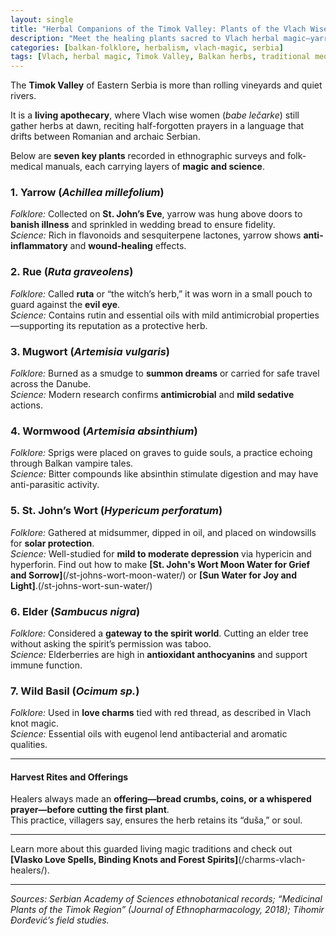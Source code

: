 ```yaml
---
layout: single
title: "Herbal Companions of the Timok Valley: Plants of the Vlach Wise Women"
description: "Meet the healing plants sacred to Vlach herbal magic—yarrow, rue, mugwort, and more—blending authentic folklore with modern phytochemistry."
categories: [balkan-folklore, herbalism, vlach-magic, serbia]
tags: [Vlach, herbal magic, Timok Valley, Balkan herbs, traditional medicine]
---
```


The **Timok Valley** of Eastern Serbia is more than rolling vineyards and quiet rivers.  

It is a **living apothecary**, where Vlach wise women (*babe lečarke*) still gather herbs at dawn, reciting half-forgotten prayers in a language that drifts between Romanian and archaic Serbian.

Below are **seven key plants** recorded in ethnographic surveys and folk-medical manuals, each carrying layers of **magic and science**.

### 1. Yarrow (*Achillea millefolium*)
*Folklore:* Collected on **St. John’s Eve**, yarrow was hung above doors to **banish illness** and sprinkled in wedding bread to ensure fidelity.  
*Science:* Rich in flavonoids and sesquiterpene lactones, yarrow shows **anti-inflammatory** and **wound-healing** effects.

### 2. Rue (*Ruta graveolens*)
*Folklore:* Called **ruta** or “the witch’s herb,” it was worn in a small pouch to guard against the **evil eye**.  
*Science:* Contains rutin and essential oils with mild antimicrobial properties—supporting its reputation as a protective herb.

### 3. Mugwort (*Artemisia vulgaris*)
*Folklore:* Burned as a smudge to **summon dreams** or carried for safe travel across the Danube.  
*Science:* Modern research confirms **antimicrobial** and **mild sedative** actions.

### 4. Wormwood (*Artemisia absinthium*)
*Folklore:* Sprigs were placed on graves to guide souls, a practice echoing through Balkan vampire tales.  
*Science:* Bitter compounds like absinthin stimulate digestion and may have anti-parasitic activity.

### 5. St. John’s Wort (*Hypericum perforatum*)
*Folklore:* Gathered at midsummer, dipped in oil, and placed on windowsills for **solar protection**.  
*Science:* Well-studied for **mild to moderate depression** via hypericin and hyperforin.
Find out how to make **[St. John's Wort Moon Water for Grief and Sorrow]**(/st-johns-wort-moon-water/) or **[Sun Water for Joy and Light]**.(/st-johns-wort-sun-water/)

### 6. Elder (*Sambucus nigra*)
*Folklore:* Considered a **gateway to the spirit world**. Cutting an elder tree without asking the spirit’s permission was taboo.  
*Science:* Elderberries are high in **antioxidant anthocyanins** and support immune function.

### 7. Wild Basil (*Ocimum sp.*)
*Folklore:* Used in **love charms** tied with red thread, as described in Vlach knot magic.  
*Science:* Essential oils with eugenol lend antibacterial and aromatic qualities.

---

#### Harvest Rites and Offerings
Healers always made an **offering—bread crumbs, coins, or a whispered prayer—before cutting the first plant**.  
This practice, villagers say, ensures the herb retains its “duša,” or soul.

---

Learn more about this guarded living magic traditions and check out **[Vlasko Love Spells, Binding Knots and Forest Spirits]**(/charms-vlach-healers/).

---

*Sources: Serbian Academy of Sciences ethnobotanical records; “Medicinal Plants of the Timok Region” (Journal of Ethnopharmacology, 2018); Tihomir Đorđević’s field studies.*
